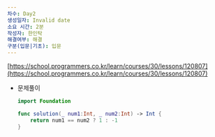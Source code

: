 ```yaml
---
차수: Day2
생성일자: Invalid date
소요 시간: 2분
작성자: 한인탁
해결여부: 해결
구분(입문|기초): 입문
---
```

[https://school.programmers.co.kr/learn/courses/30/lessons/120807](https://school.programmers.co.kr/learn/courses/30/lessons/120807)

  

- 문제풀이
    
    ```Swift
    import Foundation
    
    func solution(_ num1:Int, _ num2:Int) -> Int {
        return num1 == num2 ? 1 : -1
    }
    ```